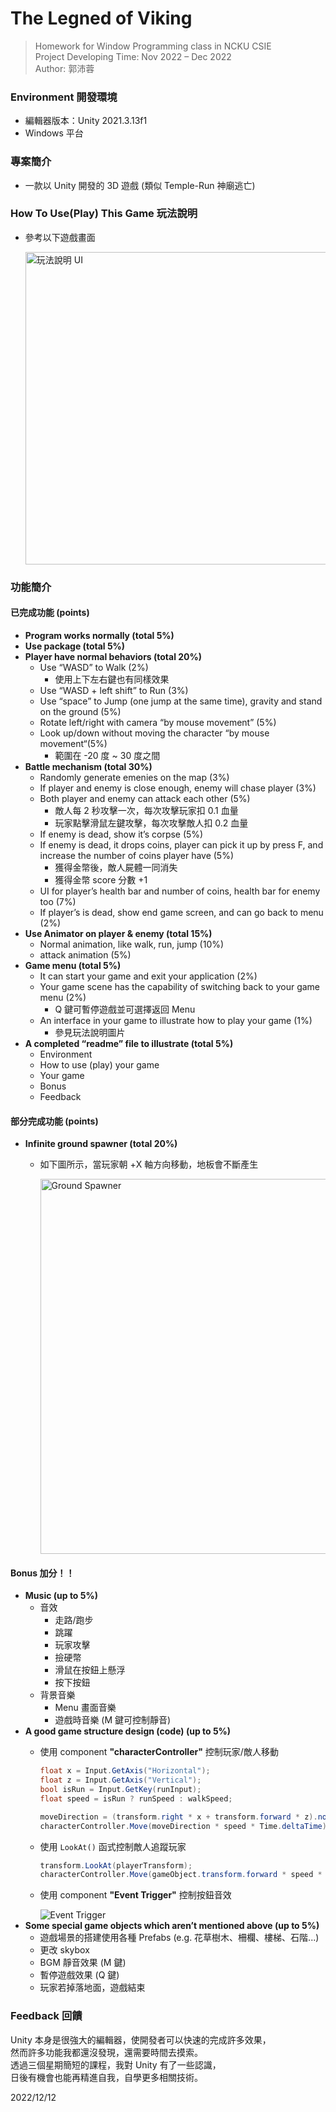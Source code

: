 The Legned of Viking
===

> Homework for Window Programming class in NCKU CSIE  
> Project Developing Time: Nov 2022 – Dec 2022  
> Author: 郭沛蓉

### Environment 開發環境
* 編輯器版本：Unity 2021.3.13f1
* Windows 平台

### 專案簡介
* 一款以 Unity 開發的 3D 遊戲 (類似 Temple-Run 神廟逃亡)

### How To Use(Play) This Game 玩法說明
* 參考以下遊戲畫面

    <img width="500" src="https://imgur.com/xadkpDU.png" alt="玩法說明 UI"/>

### 功能簡介

#### 已完成功能 (points)
* **Program works normally (total 5%)**
* **Use package (total 5%)**
* **Player have normal behaviors (total 20%)**
    * Use “WASD” to Walk (2%)
        * 使用上下左右鍵也有同樣效果
    * Use “WASD + left shift” to Run (3%)
    * Use “space” to Jump (one jump at the same time), gravity and stand on the ground (5%)
    * Rotate left/right with camera “by mouse movement” (5%)
    * Look up/down without moving the character “by mouse movement“(5%)
        * 範圍在 -20 度 ~ 30 度之間
* **Battle mechanism (total 30%)**
    * Randomly generate emenies on the map (3%)
    * If player and enemy is close enough, enemy will chase player (3%)
    * Both player and enemy can attack each other (5%)
        * 敵人每 2 秒攻擊一次，每次攻擊玩家扣 0.1 血量
        * 玩家點擊滑鼠左鍵攻擊，每次攻擊敵人扣 0.2 血量
    * If enemy is dead, show it’s corpse (5%)
    * If enemy is dead, it drops coins, player can pick it up by press F, and increase the number of coins player have (5%)
        * 獲得金幣後，敵人屍體一同消失
        * 獲得金幣 score 分數 +1
    * UI for player’s health bar and number of coins, health bar for enemy too (7%)
    * If player’s is dead, show end game screen, and can go back to menu (2%)
* **Use Animator on player & enemy (total 15%)**
    * Normal animation, like walk, run, jump (10%)
    * attack animation (5%)
* **Game menu (total 5%)**
    * It can start your game and exit your application (2%)
    * Your game scene has the capability of switching back to your game menu (2%)
        * Q 鍵可暫停遊戲並可選擇返回 Menu
    * An interface in your game to illustrate how to play your game (1%)
        * 參見玩法說明圖片
* **A completed “readme” file to illustrate (total 5%)**
    * Environment
    * How to use (play) your game
    * Your game
    * Bonus
    * Feedback

#### 部分完成功能 (points)
* **Infinite ground spawner (total 20%)**
    * 如下圖所示，當玩家朝 +X 軸方向移動，地板會不斷產生

        <img width="600" src="https://imgur.com/NVvyapi.jpg" alt="Ground Spawner"/>

#### Bonus 加分！！

* **Music (up to 5%)**
    * 音效
        * 走路/跑步
        * 跳躍
        * 玩家攻擊
        * 撿硬幣
        * 滑鼠在按鈕上懸浮
        * 按下按鈕
    * 背景音樂
        * Menu 畫面音樂
        * 遊戲時音樂 (M 鍵可控制靜音)
* **A good game structure design (code) (up to 5%)**
    *  使用 component **"characterController"** 控制玩家/敵人移動

        ```cs
        float x = Input.GetAxis("Horizontal");
        float z = Input.GetAxis("Vertical");
        bool isRun = Input.GetKey(runInput);
        float speed = isRun ? runSpeed : walkSpeed;

        moveDirection = (transform.right * x + transform.forward * z).normalized;
        characterController.Move(moveDirection * speed * Time.deltaTime);
        ```

    * 使用 `LookAt()` 函式控制敵人追蹤玩家

        ```cs
        transform.LookAt(playerTransform);
        characterController.Move(gameObject.transform.forward * speed * Time.deltaTime);
        ```
    * 使用 component **"Event Trigger"** 控制按鈕音效  

        <img src="https://imgur.com/hmKkdAC.jpg" alt="Event Trigger"/>
* **Some special game objects which aren’t mentioned above (up to 5%)**
    * 遊戲場景的搭建使用各種 Prefabs (e.g. 花草樹木、柵欄、樓梯、石階...)
    * 更改 skybox
    * BGM 靜音效果 (M 鍵)
    * 暫停遊戲效果 (Q 鍵)
    * 玩家若掉落地面，遊戲結束

### Feedback 回饋
Unity 本身是很強大的編輯器，使開發者可以快速的完成許多效果，  
然而許多功能我都還沒發現，還需要時間去摸索。  
透過三個星期簡短的課程，我對 Unity 有了一些認識，  
日後有機會也能再精進自我，自學更多相關技術。

2022/12/12